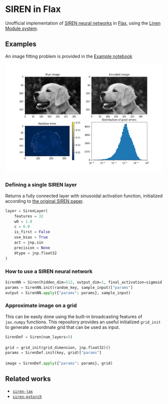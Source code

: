 # SIREN in Flax

Unofficial implementation of [SIREN neural networks](https://arxiv.org/pdf/2006.09661.pdf) in [Flax](https://flax.readthedocs.io/en/latest/index.html), using the [Linen Module system](https://github.com/google/flax/blob/master/flax/linen/README.md).

## Examples

An image fitting problem is provided in the [Example notebook](Example.ipynb)

<div align="center">
<img src="results.png" alt="reults"></img>
</div>


### Defining a single SIREN layer

Returns a fully connected layer with sinusoidal activation function,  initialized according to [the original SIREN paper](https://arxiv.org/pdf/2006.09661.pdf).

```python
layer = SirenLayer(
    features = 32
    w0 = 1.0
    c = 6.0
    is_first = False
    use_bias = True
    act = jnp.sin
    precision = None
    dtype = jnp.float32
)
```

### How to use a SIREN neural network

```python
SirenNN = Siren(hidden_dim=512, output_dim=1, final_activation=sigmoid)
params = SirenNN.init(random_key, sample_input)["params"]
output = SirenNN.apply({"params": params}, sample_input)
```

### Approximate image on a grid

This can be easily done using the built-in broadcasting features of `jax.numpy` functions. This repository provides an useful initialized `grid_init` to generate a coordinate grid that can be used as input.
```python
SirenDef = Siren(num_layers=5)

grid = grid_init(grid_dimension, jnp.float32)()
params = SirenDef.init(key, grid)["params"]

image = SirenDef.apply({"params": params}, grid)
```

## Related works

- [`siren-jax`](https://github.com/KeunwooPark/siren-jax)
- [`siren-pytorch`](https://github.com/lucidrains/siren-pytorch)